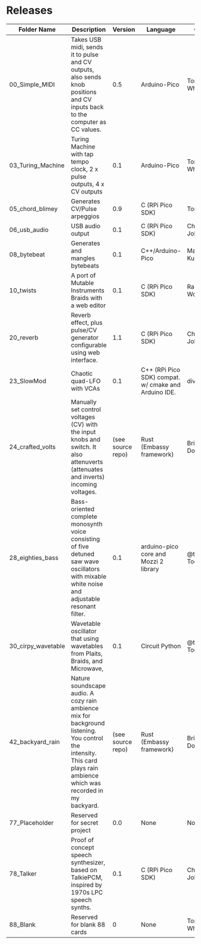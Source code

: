 # Releases  
| Folder Name | Description | Version | Language | Creator | Status |
| ----------- | ----------- | ------- | -------- | ------- | ------ |
| 00_Simple_MIDI | Takes USB midi, sends it to pulse and CV outputs, also sends knob positions and CV inputs back to the computer as CC values. | 0.5 | Arduino-Pico | Tom Whitwell | Working but simple |
| 03_Turing_Machine | Turing Machine with tap tempo clock, 2 x pulse outputs, 4 x CV outputs | 0.1 | Arduino-Pico | Tom Whitwell | Working but Simple |
| 05_chord_blimey | Generates CV/Pulse arpeggios | 0.9 | C (RPi Pico SDK) | Tom Waters | Mostly complete (for now) |
| 06_usb_audio | USB audio output | 0.1 | C (RPi Pico SDK) | Chris Johnson | Proof of concept |
| 08_bytebeat | Generates and mangles bytebeats | 0.1 | C++/Arduino-Pico | Matt Kuebrich | Functional but WIP |
| 10_twists | A port of Mutable Instruments Braids with a web editor | 0.1 | C (RPi Pico SDK) | Random Works | Functional but WIP |
| 20_reverb | Reverb effect, plus pulse/CV generator configurable using web interface. | 1.1 | C (RPi Pico SDK) | Chris Johnson | Released |
| 23_SlowMod | Chaotic quad-LFO with VCAs | 0.1 | C++ (RPi Pico SDK) compat. w/ cmake and Arduino IDE. | divmod/@olt | Released |
| 24_crafted_volts | Manually set control voltages (CV) with the input knobs and switch. It also attenuverts (attenuates and inverts) incoming voltages. | (see source repo) | Rust (Embassy framework) | Brian Dorsey | Released |
| 28_eighties_bass | Bass-oriented complete monosynth voice consisting of five detuned saw wave oscillators with mixable white noise and adjustable resonant filter. | 0.1 | arduino-pico core and Mozzi 2 library | @todbot / Tod Kurt | Functional but WIP |
| 30_cirpy_wavetable | Wavetable oscillator that using wavetables from Plaits, Braids, and Microwave, | 0.1 | Circuit Python | @todbot / Tod Kurt | Functional but WIP |
| 42_backyard_rain | Nature soundscape audio. A cozy rain ambience mix for background listening. You control the intensity. This card plays rain ambience which was recorded in my backyard. | (see source repo) | Rust (Embassy framework) | Brian Dorsey | Released |
| 77_Placeholder | Reserved for secret project | 0.0 | None | None | None |
| 78_Talker | Proof of concept speech synthesizer, based on TalkiePCM, inspired by 1970s LPC speech synths. | 0.1 | C (RPi Pico SDK) | Chris Johnson | Proof of concept |
| 88_Blank | Reserved for blank 88 cards | 0 | None | Tom Whitwell | None |

